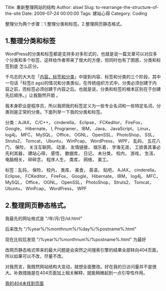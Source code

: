 Title: 重新整理网站的结构
Author: alswl
Slug: to-rearrange-the-structure-of-the-site
Date: 2009-07-24 00:00:00
Tags: 建站心得
Category: Coding

整理分为两个步骤：1.整理分类和标签。2.整理网页静态格式。

## 1.整理分类和标签

WordPress的分类和标签都是支持多对多形式的，也就是说一篇文章可以对应多个分类和多个标签，这样给作者带来了很大的方便，但同时也有了困惑，分类和标签到底
怎么区分。

千鸟志的大大在「[内容、标签和分类](http://blog.rexsong.com/?p=975)」中提到内容、标签和分类的三个阶段，其中一句话「标签(t
ags)的情况和分类类似，在传统组织方式中，分类必须创建于内容之前，而标签必须创建于内容之后。也就是说，分类和标签的根本区别在于创建先后顺序。」让我豁然开朗
。

我本身职业是程序员，所以我把我的标签定义为一些专业名词和一些特定名词，分类则是正常的分类。下面列举一下我的分类和标签。

分类：AJAX， C/C++， cinderella， Eclipse， FCKeditor， FireFox， Google， Hibernate， I,
Programer， IBM， Java， JavaScript， Linux， log4j， MFC， MySQL， Office， OGNL，
OpenSSL， PhotoShop， SSL， Struts2， Tomcat， Ubuntu， WinPcap， WordPress， WPF， 乱码，
五花八门， 保险， 关注互联网， 动漫， 友情链接， 娱乐着， 学海无涯， 工欲善其事必先利其器， 建站心得， 感悟， 数据库， 日记， 未分类， 校内，
游戏， 生活， 电脑相关， 碎碎念， 程序人生， 类库， 网络， 美工。

标签：乱码， 保险， 校内， 类库， 美食， 英语， 贴吧， AJAX， cinderella， Eclipse， FCKeditor， FireFox，
Google， Hibernate， IBM， log4j， MFC， MySQL， Office， OGNL， OpenSSL， PhotoShop，
Struts2， Tomcat， Ubuntu， WinPcap， WordPress， WPF

## 2.整理网页静态格式。

我最先的网址格式是 "/年/月/日/id.html"

后来改为 "/%year%/%monthnum%/%day%/%postname%.html"

现在比较后发现 "/%year%/%monthnum%/%postname%.html" 为最好

改网页静态格式带来的最大问题是会突然之间搜索引擎的结果全部转向404页面，所以如果可以不改，尽量不改。

对我而言，我既然网站结构大变动，就想全面整改。好在我的日访问量并不是很大。补救措施是在404页面加上相关解释，就能稍微起到一点引导性作用。

[我的404未找到页面](http://log4d.com/404.html)

